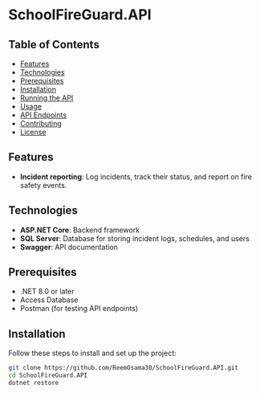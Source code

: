 # SchoolFireGuard.API

## Table of Contents
- [Features](#features)
- [Technologies](#technologies)
- [Prerequisites](#prerequisites)
- [Installation](#installation)
- [Running the API](#running-the-api)
- [Usage](#usage)
- [API Endpoints](#api-endpoints)
- [Contributing](#contributing)
- [License](#license)

## Features
- **Incident reporting**: Log incidents, track their status, and report on fire safety events.

## Technologies
- **ASP.NET Core**: Backend framework
- **SQL Server**: Database for storing incident logs, schedules, and users
- **Swagger**: API documentation

## Prerequisites
- .NET 8.0 or later
- Access Database
- Postman (for testing API endpoints)

## Installation
Follow these steps to install and set up the project:

```bash
git clone https://github.com/ReemOsama30/SchoolFireGuard.API.git
cd SchoolFireGuard.API
dotnet restore
